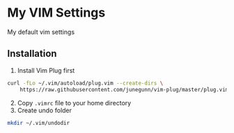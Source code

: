 # My VIM Settings
My default vim settings

## Installation
1. Install Vim Plug first
```sh
curl -fLo ~/.vim/autoload/plug.vim --create-dirs \
    https://raw.githubusercontent.com/junegunn/vim-plug/master/plug.vim
```
2. Copy `.vimrc` file to your home directory
3. Create undo folder
```sh
mkdir ~/.vim/undodir
```
